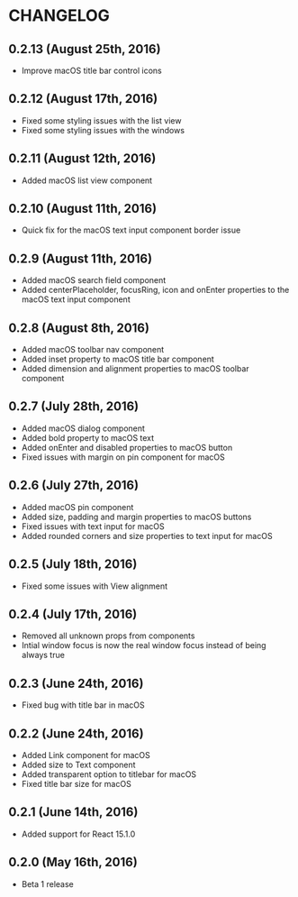 # CHANGELOG

## 0.2.13 (August 25th, 2016)

- Improve macOS title bar control icons

## 0.2.12 (August 17th, 2016)

- Fixed some styling issues with the list view
- Fixed some styling issues with the windows

## 0.2.11 (August 12th, 2016)

- Added macOS list view component

## 0.2.10 (August 11th, 2016)

- Quick fix for the macOS text input component border issue

## 0.2.9 (August 11th, 2016)

- Added macOS search field component
- Added centerPlaceholder, focusRing, icon and onEnter properties to the macOS text input component

## 0.2.8 (August 8th, 2016)

- Added macOS toolbar nav component
- Added inset property to macOS title bar component
- Added dimension and alignment properties to macOS toolbar component

## 0.2.7 (July 28th, 2016)

- Added macOS dialog component
- Added bold property to macOS text
- Added onEnter and disabled properties to macOS button
- Fixed issues with margin on pin component for macOS

## 0.2.6 (July 27th, 2016)

- Added macOS pin component
- Added size, padding and margin properties to macOS buttons
- Fixed issues with text input for macOS
- Added rounded corners and size properties to text input for macOS

## 0.2.5 (July 18th, 2016)

- Fixed some issues with View alignment

## 0.2.4 (July 17th, 2016)

- Removed all unknown props from components
- Intial window focus is now the real window focus instead of being always true 

## 0.2.3 (June 24th, 2016)

- Fixed bug with title bar in macOS

## 0.2.2 (June 24th, 2016)

- Added Link component for macOS
- Added size to Text component
- Added transparent option to titlebar for macOS
- Fixed title bar size for macOS

## 0.2.1 (June 14th, 2016)

- Added support for React 15.1.0

## 0.2.0 (May 16th, 2016)

- Beta 1 release
